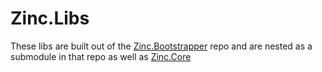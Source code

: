 # Zinc.Libs

These libs are built out of the [Zinc.Bootstrapper](https://github.com/zinc-framework/Zinc.Bootstrapper) repo and are nested as a submodule in that repo as well as [Zinc.Core](https://github.com/zinc-framework/Zinc.Core)